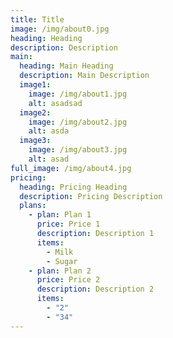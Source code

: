 ```yaml
---
title: Title
image: /img/about0.jpg
heading: Heading
description: Description
main:
  heading: Main Heading
  description: Main Description
  image1:
    image: /img/about1.jpg
    alt: asadsad
  image2:
    image: /img/about2.jpg
    alt: asda
  image3:
    image: /img/about3.jpg
    alt: asad
full_image: /img/about4.jpg
pricing:
  heading: Pricing Heading
  description: Pricing Description
  plans:
    - plan: Plan 1
      price: Price 1
      description: Description 1
      items:
        - Milk
        - Sugar
    - plan: Plan 2
      price: Price 2
      description: Description 2
      items:
        - "2"
        - "34"
---
```

